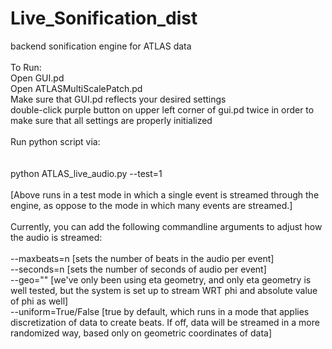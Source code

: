 Live_Sonification_dist
======================

backend sonification engine for ATLAS data
<br /><br />
To Run: <br />
Open GUI.pd <br />
Open ATLASMultiScalePatch.pd <br />
Make sure that GUI.pd reflects your desired settings <br />
double-click purple button on upper left corner of gui.pd twice in order to make sure that all settings are properly initialized
<br /><br />
Run python script via:  <br />
<br /><br />
python ATLAS_live_audio.py --test=1 <br />
<br />
[Above runs in a test mode in which a single event is streamed through the engine, as oppose to the mode in which many events are streamed.] <br />
<br />
Currently, you can add the following commandline arguments to adjust how the audio is streamed: <br />
<br />
--maxbeats=n [sets the number of beats in the audio per event] <br />
--seconds=n [sets the number of seconds of audio per event] <br />
--geo="" [we've only been using eta geometry, and only eta geometry is well tested, but the system is set up to stream WRT phi and absolute value of phi as well] <br />
--uniform=True/False [true by default, which runs in a mode that applies discretization of data to create beats. If off, data will be streamed in a more randomized way, based only on geometric coordinates of data] <br />



